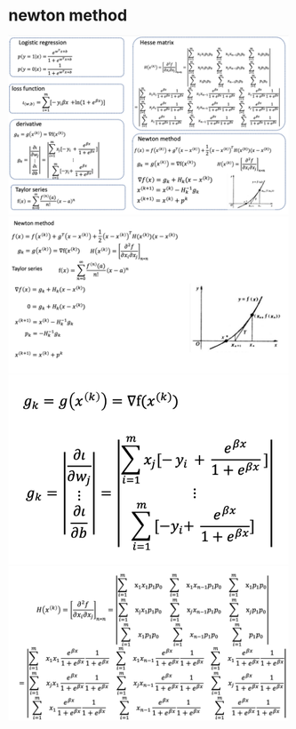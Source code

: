 # newton method
![](image/newton.png)
![](image/newton1.png)
![](image/newton2.png)
![](image/newton3.png)